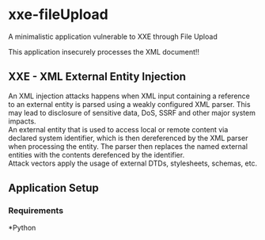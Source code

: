 <h1> xxe-fileUpload </h1>

<p> A minimalistic application vulnerable to XXE through File Upload </p>
This application insecurely processes the XML document!!<br>

<h2> XXE - XML External Entity Injection</h2>
An XML injection attacks happens when XML input containing a reference to an external entity is parsed using a weakly configured XML parser. This may lead to disclosure of sensitive data, DoS, SSRF and other major system impacts.<br>
An external entity that is used to access local or remote content via declared system identifier, which is then dereferenced by the XML parser when processing the entity.  The parser then replaces the named external entities with the contents derefenced by the identifier.<br>
Attack vectors apply the usage of external DTDs, stylesheets, schemas, etc.

<h2> Application Setup</h2>
<h3>Requirements</h3>
*Python
